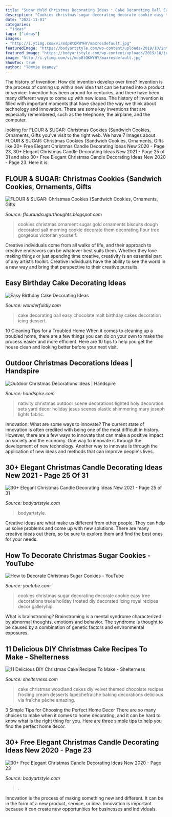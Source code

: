 ```yaml
---
title: "Sugar Mold Christmas Decorating Ideas : Cake Decorating Ball Easy Chocolate Malt Birthday Cakes Decoration Icing Dessert"
description: "Cookies christmas sugar decorating decorate cookie easy tree decorations trees holiday frosted diy decorated icing royal recipes decor galleryhip"
date: "2022-11-01"
categories:
- "ideas"
tags: ["ideas"]
images:
- "http://i.ytimg.com/vi/mdp8tQKWYHY/maxresdefault.jpg"
featuredImage: "https://bodyartstyle.com/wp-content/uploads/2019/10/internationalactors_46417168_389684378273114_2834657317624256502_n-681x1024.jpg"
featured_image: "https://bodyartstyle.com/wp-content/uploads/2019/10/internationalactors_46417168_389684378273114_2834657317624256502_n-681x1024.jpg"
image: "http://i.ytimg.com/vi/mdp8tQKWYHY/maxresdefault.jpg"
ShowToc: true
author: "Tommie Heaney"
---
```



The history of Invention: How did invention develop over time?
Invention is the process of coming up with a new idea that can be turned into a product or service. Invention has been around for centuries, and there have been many different ways to come up with new ideas. The history of invention is filled with important moments that have shaped the way we think about technology and innovation. There are some key inventions that are especially remembered, such as the telephone, the airplane, and the computer.

	

		
looking for FLOUR &amp; SUGAR: Christmas Cookies {Sandwich Cookies, Ornaments, Gifts you've visit to the right web. We have 7 Images about FLOUR &amp; SUGAR: Christmas Cookies {Sandwich Cookies, Ornaments, Gifts like 30+ Free Elegant Christmas Candle Decorating Ideas New 2020 - Page 23, 30+ Elegant Christmas Candle Decorating Ideas New 2021 - Page 25 of 31 and also 30+ Free Elegant Christmas Candle Decorating Ideas New 2020 - Page 23. Here it is:
		
    
## FLOUR &amp; SUGAR: Christmas Cookies {Sandwich Cookies, Ornaments, Gifts

<img loading=lazy src="http://4.bp.blogspot.com/_rbw3P29dHLs/TRQagdRXlbI/AAAAAAAABuU/_ETD4FEtAYA/s1600/DSC02872.JPG" onerror="this.onerror=null;this.src='https://tse1.mm.bing.net/th?id=OIP.WjC44tDyNlyrgypNNgZhCwHaJ4&amp;pid=15.1';" alt="FLOUR &amp; SUGAR: Christmas Cookies {Sandwich Cookies, Ornaments, Gifts">

_Source: flourandsugarthoughts.blogspot.com_

>cookies christmas ornament sugar gold ornaments biscuits dough decorated salt morning cookie decorate them decorating flour tree gorgeous victorian yourself. 

	

Creative individuals come from all walks of life, and their approach to creative endeavors can be whatever best suits them. Whether they love making things or just spending time creative, creativity is an essential part of any artist’s toolkit. Creative individuals have the ability to see the world in a new way and bring that perspective to their creative pursuits.

    
## Easy Birthday Cake Decorating Ideas

<img loading=lazy src="http://cdn.wonderfuldiy.com/wp-content/uploads/2016/01/Malt-Ball-Cake.jpg" onerror="this.onerror=null;this.src='https://tse4.mm.bing.net/th?id=OIP.aGsQ7TorsWlisRh7Yg8ywAHaKt&amp;pid=15.1';" alt="Easy Birthday Cake Decorating Ideas">

_Source: wonderfuldiy.com_

>cake decorating ball easy chocolate malt birthday cakes decoration icing dessert. 

	

10 Cleaning Tips for a Troubled Home
When it comes to cleaning up a troubled home, there are a few things you can do on your own to make the process easier and more efficient. Here are 10 tips to help you get the house clean and looking better before your next visit.

    
## Outdoor Christmas Decorations Ideas | Handspire

<img loading=lazy src="https://handspire.com/wp-content/uploads/2013/11/outdoor-8.jpg" onerror="this.onerror=null;this.src='https://tse1.mm.bing.net/th?id=OIP.-9LSfTNS6JN30WjsoY8s2wHaHa&amp;pid=15.1';" alt="Outdoor Christmas Decorations Ideas | Handspire">

_Source: handspire.com_

>nativity christmas outdoor scene decorations lighted holy decoration sets yard decor holiday jesus scenes plastic shimmering mary joseph lights fabric. 

	

Innovation: What are some ways to innovate?
The current state of innovation is often credited with being one of the most difficult in history. However, there are a few ways to innovate that can make a positive impact on society and the economy. One way to innovate is through the development of new technology. Another way to innovate is through the application of new ideas and methods that can improve people's lives.

    
## 30+ Elegant Christmas Candle Decorating Ideas New 2021 - Page 25 Of 31

<img loading=lazy src="https://bodyartstyle.com/wp-content/uploads/2019/10/internationalactors_46417168_389684378273114_2834657317624256502_n-681x1024.jpg" onerror="this.onerror=null;this.src='https://tse1.mm.bing.net/th?id=OIP.s-1JeVjbbH_MkTE7b7VfMAHaLI&amp;pid=15.1';" alt="30+ Elegant Christmas Candle Decorating Ideas New 2021 - Page 25 of 31">

_Source: bodyartstyle.com_

>bodyartstyle. 

	

Creative ideas are what make us different from other people. They can help us solve problems and come up with new solutions. There are many creative ideas out there, so be sure to explore them and find the best ones for your needs.

    
## How To Decorate Christmas Sugar Cookies - YouTube

<img loading=lazy src="http://i.ytimg.com/vi/mdp8tQKWYHY/maxresdefault.jpg" onerror="this.onerror=null;this.src='https://tse1.mm.bing.net/th?id=OIP.xyz0DJFE_-ixfF26kQWMwQHaEK&amp;pid=15.1';" alt="How to Decorate Christmas Sugar Cookies - YouTube">

_Source: youtube.com_

>cookies christmas sugar decorating decorate cookie easy tree decorations trees holiday frosted diy decorated icing royal recipes decor galleryhip. 

	

What is brainstroming?
Brainstroming is a mental syndrome characterized by abnormal thoughts, emotions and behavior. The syndrome is thought to be caused by a combination of genetic factors and environmental exposures.

    
## 11 Delicious DIY Christmas Cake Recipes To Make - Shelterness

<img loading=lazy src="https://i.shelterness.com/2016/11/delicious-diy-christmas-cake-recipes-to-make-9-775x1162.jpg" onerror="this.onerror=null;this.src='https://tse1.mm.bing.net/th?id=OIP.PBs1dTfpa1kNmoWIG_8EgwHaLG&amp;pid=15.1';" alt="11 Delicious DIY Christmas Cake Recipes To Make - Shelterness">

_Source: shelterness.com_

>cake christmas woodland cakes diy velvet themed chocolate recipes frosting cream desserts lapechefraiche baking decorations delicious via fraîche pêche amazing. 

	

3 Simple Tips for Choosing the Perfect Home Decor
There are so many choices to make when it comes to home decorating, and it can be hard to know what is the right thing for you. Here are three simple tips to help you find the perfect home decor.

    
## 30+ Free Elegant Christmas Candle Decorating Ideas New 2020 - Page 23

<img loading=lazy src="https://bodyartstyle.com/wp-content/uploads/2019/10/illuminadesignaus_46845343_1964852863628194_4007282606190207207_n.jpg" onerror="this.onerror=null;this.src='https://tse4.mm.bing.net/th?id=OIP.-UcaQqqT6nLMPl-RPFjwAgHaLJ&amp;pid=15.1';" alt="30+ Free Elegant Christmas Candle Decorating Ideas New 2020 - Page 23">

_Source: bodyartstyle.com_

>. 

	

Innovation is the process of making something new and different. It can be in the form of a new product, service, or idea. Innovation is important because it can create new opportunities for businesses and individuals.

